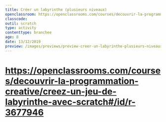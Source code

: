 ```yaml
---
title: Créer un labyrinthe (plusieurs niveaux)
openclassroom: https://openclassrooms.com/courses/decouvrir-la-programmation-creative/creez-un-jeu-de-labyrinthe-avec-scratch#/id/r-3677946 
classcode: 
outil: scratch
type: activity
contenttype: branchee
age: 8
date: 13/12/2019
preview: /images/previews/preview-creer-un-labyrinthe-plusieurs-niveaux.png
---
```


# https://openclassrooms.com/courses/decouvrir-la-programmation-creative/creez-un-jeu-de-labyrinthe-avec-scratch#/id/r-3677946 